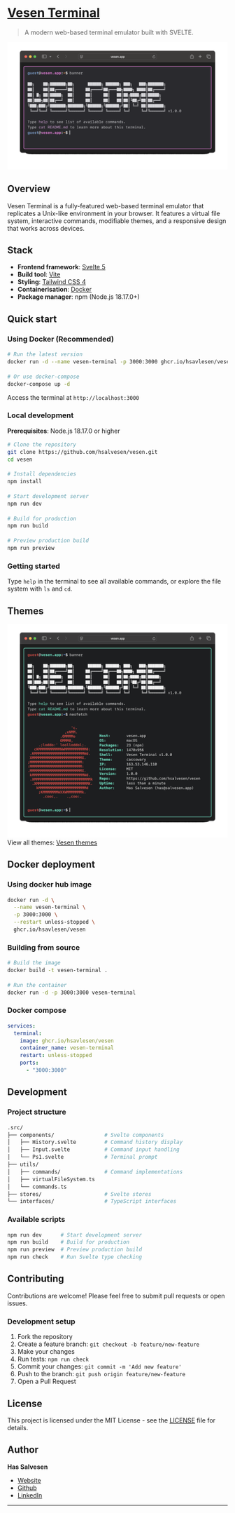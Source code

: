 # [Vesen Terminal](https://www.vesen.app)

> A modern web-based terminal emulator built with SVELTE.

![banner](/docs/themes/banner.gif)
## Overview

Vesen Terminal is a fully-featured web-based terminal emulator that replicates a Unix-like environment in your browser. It features a virtual file system, interactive commands, modifiable themes, and a responsive design that works across devices.


## Stack

- **Frontend framework**: [Svelte 5](https://svelte.dev/)
- **Build tool**: [Vite](https://vitejs.dev/)
- **Styling**: [Tailwind CSS 4](https://tailwindcss.com/)
- **Containerisation**: [Docker](https://docker.com/)
- **Package manager**: npm (Node.js 18.17.0+)

## Quick start

### Using Docker (Recommended)

```bash
# Run the latest version
docker run -d --name vesen-terminal -p 3000:3000 ghcr.io/hsavlesen/vesen

# Or use docker-compose
docker-compose up -d
```

Access the terminal at `http://localhost:3000`

### Local development

**Prerequisites**: Node.js 18.17.0 or higher

```bash
# Clone the repository
git clone https://github.com/hsalvesen/vesen.git
cd vesen

# Install dependencies
npm install

# Start development server
npm run dev

# Build for production
npm run build

# Preview production build
npm run preview
```

### Getting started
Type `help` in the terminal to see all available commands, or explore the file system with `ls` and `cd`.

## Themes

![themes](/docs/themes/themes.gif)
View all themes: [Vesen themes](/docs/themes)

##  Docker deployment

### Using docker hub image
```bash
docker run -d \
  --name vesen-terminal \
  -p 3000:3000 \
  --restart unless-stopped \
  ghcr.io/hsavlesen/vesen
```

### Building from source
```bash
# Build the image
docker build -t vesen-terminal .

# Run the container
docker run -d -p 3000:3000 vesen-terminal
```

### Docker compose
```yaml
services:
  terminal:
    image: ghcr.io/hsavlesen/vesen
    container_name: vesen-terminal
    restart: unless-stopped
    ports:
      - "3000:3000"
```

##  Development

### Project structure
```bash
.src/
├── components/                # Svelte components
│   ├── History.svelte         # Command history display
│   ├── Input.svelte           # Command input handling
│   └── Ps1.svelte             # Terminal prompt
├── utils/
│   ├── commands/              # Command implementations
│   ├── virtualFileSystem.ts
│   └── commands.ts
├── stores/                    # Svelte stores
└── interfaces/                # TypeScript interfaces
```

### Available scripts
```bash
npm run dev      # Start development server
npm run build    # Build for production
npm run preview  # Preview production build
npm run check    # Run Svelte type checking
```

## Contributing

Contributions are welcome! Please feel free to submit pull requests or open issues.

### Development setup
1. Fork the repository
2. Create a feature branch: `git checkout -b feature/new-feature`
3. Make your changes
4. Run tests: `npm run check`
5. Commit your changes: `git commit -m 'Add new feature'`
6. Push to the branch: `git push origin feature/new-feature`
7. Open a Pull Request

## License

This project is licensed under the MIT License - see the [LICENSE](LICENSE) file for details.

## Author

**Has Salvesen**
- [Website](https://www.vesen.app)
- [Github](https://github.com/hsalvesen)
- [LinkedIn](https://www.linkedin.com/in/harrysalvesen/)

---